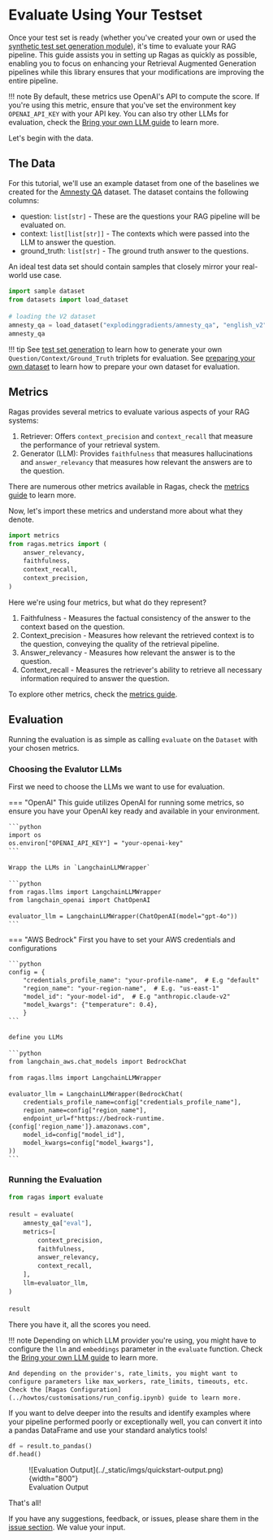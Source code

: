 # Evaluate Using Your Testset

Once your test set is ready (whether you've created your own or used the [synthetic test set generation module](get-started-testset-generation)), it's time to evaluate your RAG pipeline. This guide assists you in setting up Ragas as quickly as possible, enabling you to focus on enhancing your Retrieval Augmented Generation pipelines while this library ensures that your modifications are improving the entire pipeline.

!!! note
    By default, these metrics use OpenAI's API to compute the score. If you're using this metric, ensure that you've set the environment key `OPENAI_API_KEY` with your API key. You can also try other LLMs for evaluation, check the [Bring your own LLM guide](../howtos/customisations/bring-your-own-llm-or-embs.md) to learn more.

Let's begin with the data.

## The Data

For this tutorial, we'll use an example dataset from one of the baselines we created for the [Amnesty QA](https://huggingface.co/datasets/explodinggradients/amnesty_qa) dataset. The dataset contains the following columns:

- question: `list[str]` - These are the questions your RAG pipeline will be evaluated on.
- context: `list[list[str]]` - The contexts which were passed into the LLM to answer the question.
- ground_truth: `list[str]` - The ground truth answer to the questions.

An ideal test data set should contain samples that closely mirror your real-world use case.

```python
import sample dataset
from datasets import load_dataset

# loading the V2 dataset
amnesty_qa = load_dataset("explodinggradients/amnesty_qa", "english_v2")
amnesty_qa
```

!!! tip
    See [test set generation](./testset_generation.md) to learn how to generate your own `Question/Context/Ground_Truth` triplets for evaluation.
    See [preparing your own dataset](../howtos/applications/data_preparation.md) to learn how to prepare your own dataset for evaluation.

## Metrics

Ragas provides several metrics to evaluate various aspects of your RAG systems:

1. Retriever: Offers `context_precision` and `context_recall` that measure the performance of your retrieval system.
2. Generator (LLM): Provides `faithfulness` that measures hallucinations and `answer_relevancy` that measures how relevant the answers are to the question.

There are numerous other metrics available in Ragas, check the [metrics guide](ragas-metrics) to learn more.

Now, let's import these metrics and understand more about what they denote.

```python
import metrics
from ragas.metrics import (
    answer_relevancy,
    faithfulness,
    context_recall,
    context_precision,
)
```
Here we're using four metrics, but what do they represent?

1. Faithfulness - Measures the factual consistency of the answer to the context based on the question.
2. Context_precision - Measures how relevant the retrieved context is to the question, conveying the quality of the retrieval pipeline.
3. Answer_relevancy - Measures how relevant the answer is to the question.
4. Context_recall - Measures the retriever's ability to retrieve all necessary information required to answer the question.

To explore other metrics, check the [metrics guide](ragas-metrics).

## Evaluation

Running the evaluation is as simple as calling `evaluate` on the `Dataset` with your chosen metrics.

### Choosing the Evalutor LLMs

First we need to choose the LLMs we want to use for evaluation.

=== "OpenAI"
    This guide utilizes OpenAI for running some metrics, so ensure you have your OpenAI key ready and available in your environment.

    ```python
    import os
    os.environ["OPENAI_API_KEY"] = "your-openai-key"
    ```

    Wrapp the LLMs in `LangchainLLMWrapper`

    ```python
    from ragas.llms import LangchainLLMWrapper
    from langchain_openai import ChatOpenAI

    evaluator_llm = LangchainLLMWrapper(ChatOpenAI(model="gpt-4o"))
    ```

=== "AWS Bedrock"
    First you have to set your AWS credentials and configurations

    ```python
    config = {
        "credentials_profile_name": "your-profile-name",  # E.g "default"
        "region_name": "your-region-name",  # E.g. "us-east-1"
        "model_id": "your-model-id",  # E.g "anthropic.claude-v2"
        "model_kwargs": {"temperature": 0.4},
        }
    ```

    define you LLMs

    ```python
    from langchain_aws.chat_models import BedrockChat

    from ragas.llms import LangchainLLMWrapper

    evaluator_llm = LangchainLLMWrapper(BedrockChat(
        credentials_profile_name=config["credentials_profile_name"],
        region_name=config["region_name"],
        endpoint_url=f"https://bedrock-runtime.{config['region_name']}.amazonaws.com",
        model_id=config["model_id"],
        model_kwargs=config["model_kwargs"],
    ))
    ```

### Running the Evaluation

```python
from ragas import evaluate

result = evaluate(
    amnesty_qa["eval"],
    metrics=[
        context_precision,
        faithfulness,
        answer_relevancy,
        context_recall,
    ],
    llm=evaluator_llm,
)

result
```
There you have it, all the scores you need.

!!! note
    Depending on which LLM provider you're using, you might have to configure the `llm` and `embeddings` parameter in the `evaluate` function. Check the [Bring your own LLM guide](../howtos/customisations/bring-your-own-llm-or-embs.md) to learn more.

    And depending on the provider's, rate_limits, you might want to configure parameters like max_workers, rate_limits, timeouts, etc. Check the [Ragas Configuration](../howtos/customisations/run_config.ipynb) guide to learn more.

If you want to delve deeper into the results and identify examples where your pipeline performed poorly or exceptionally well, you can convert it into a pandas DataFrame and use your standard analytics tools!

```python
df = result.to_pandas()
df.head()
```

<figure markdown="span">
  ![Evaluation Output](../_static/imgs/quickstart-output.png){width="800"}
  <figcaption>Evaluation Output</figcaption>
</figure>

That's all!

If you have any suggestions, feedback, or issues, please share them in the [issue section](https://github.com/explodinggradients/ragas/issues). We value your input.
